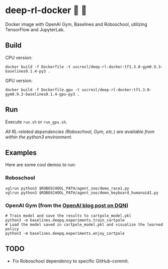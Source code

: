 # deep-rl-docker :whale: :robot:
Docker image with OpenAI Gym, Baselines and Roboschool, utilizing TensorFlow and JupyterLab.

## Build
CPU version:
```
docker build -f Dockerfile -t uscresl/deep-rl-docker:tf1.3.0-gym0.9.3-baselines0.1.4-py3 .
```

GPU version:
```
docker build -f Dockerfile.gpu -t uscresl/deep-rl-docker:tf1.3.0-gym0.9.3-baselines0.1.4-gpu-py3 .
```

## Run
Execute `run.sh` or `run_gpu.sh`.

*All RL-related dependencies (Roboschool, Gym, etc.) are available from within the python3 environment.*

## Examples
Here are some cool demos to run:

### Roboschool
```
vglrun python3 $ROBOSCHOOL_PATH/agent_zoo/demo_race1.py
vglrun python3 $ROBOSCHOOL_PATH/agent_zoo/demo_keyboard_humanoid1.py
```

### OpenAI Gym (from the [OpenAI blog post on DQN](https://blog.openai.com/openai-baselines-dqn/))
```
# Train model and save the results to cartpole_model.pkl
python3 -m baselines.deepq.experiments.train_cartpole
# Load the model saved in cartpole_model.pkl and visualize the learned policy
python3 -m baselines.deepq.experiments.enjoy_cartpole
```

## TODO
* Fix Roboschool dependency to specific GitHub-commit.

